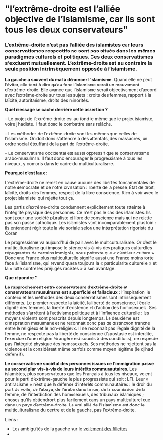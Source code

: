 # "l’extrême-droite est l’alliée objective de l’islamisme, car ils sont tous les deux conservateurs"

### **L’extrême-droite n’est pas l’alliée des islamistes car leurs conservatismes respectifs ne sont pas situés dans les mêmes paradigmes culturels et politiques. Ces deux conservatismes s’excluent mutuellement. L’extrême-droite est au contraire la seule position intrinsèquement opposée à l’islamisme.**

**La gauche a souvent du mal à dénoncer l’islamisme**. Quand elle ne peut l’éviter, elle tend à dire qu’au fond l’islamisme serait un mouvement d’extrême-droite. Elle avance que l’islamisme serait objectivement d’accord avec l’extrême-droite sur tous les sujets : droits des femmes, rapport à la laïcité, autoritarisme, droits des minorités.



**Quel message se cache derrière cette assertion ?**

\-        Le projet de l’extrême-droite est au fond le même que le projet islamiste, voire jihadiste. Il faut donc le combattre sans relâche.

\-        Les méthodes de l’extrême-droite sont les mêmes que celles de l’islamisme. On doit donc s’attendre à des attentats, des massacres, un ordre social étouffant de la part de l’extrême-droite.

\-        Le conservatisme occidental est aussi oppressif que le conservatisme arabo-musulman. Il faut donc encourager le progressisme à tous les niveaux, y compris dans le cadre du multiculturalisme.

**Pourquoi c’est faux :**

L’extrême-droite ne remet en cause aucune des libertés fondamentales de notre démocratie et de notre civilisation : liberté de la presse, État de droit, laïcité, droits des femmes, respect de la libre conscience. Rien à voir avec le projet islamiste, qui rejette tout ça.

Les partis d’extrême-droite condamnent explicitement toute atteinte à l’intégrité physique des personnes. Ce n’est pas le cas des islamistes. Ils sont pour une société pluraliste et libre de conscience mais qui ne rejette pas son passé catholique. Les islamistes vont incomparablement plus loin : ils entendent régir toute la vie sociale selon une interprétation rigoriste du Coran.

Le progressisme va aujourd’hui de pair avec le multiculturalisme. Or c’est le multiculturalisme qui impose le silence vis-à-vis des pratiques culturelles répugnantes de certains immigrés, sous prétexte que « c’est leur culture ». Donc une France plus multiculturelle signifie aussi une France moins forte face à l’islamisme, qui revendiquera toujours la « particularité culturelle » et la « lutte contre les préjugés racistes » à son avantage.

**Que répondre ?**

**Le rapprochement entre conservateurs d’extrême-droite et conservateurs musulmans est superficiel et fallacieux** : l’inspiration, le contenu et les méthodes des deux conservatismes sont intrinsèquement différents. Le premier respecte la laïcité, la liberté de conscience, l’égale dignité des femmes, la liberté d’existence et d’action des homosexuels. Ses méthodes s’arrêtent à l’activisme politique et à l’influence culturelle : les moyens violents sont proscrits depuis longtemps. Le deuxième est d’inspiration musulmane et ne reconnaît donc pas de distinction franche entre le religieux et le non-religieux. Il ne reconnaît pas l’égale dignité de la femme, ne respecte pas la liberté de conscience (l’apostasie est interdite, l’exercice d’une religion étrangère est soumis à des conditions), ne respecte pas l’intégrité physique des homosexuels. Ses méthodes ne rejettent pas la violence et la considèrent même parfois comme moyen légitime (le djihad défensif).

**Le conservatisme sociétal des personnes issues de l’immigration passe au second plan vis-à-vis de leurs intérêts communautaires.** Les islamistes, plus conservateurs que les Français à tous les niveaux, votent pour le parti d’extrême-gauche le plus progressiste qui soit : LFI. Leur « antiracisme » n’est que la défense d’intérêts communautaires : le droit du port du voile, de l’abaya, de l’arabe dans la rue, de la soumission de la femme, de l’interdiction des homosexuels, des tribunaux islamiques ; choses qu’ils obtiendront plus facilement dans un pays multiculturel que dans un pays d’extrême-droite. Le vrai allié de l’islamisme est donc le multiculturalisme du centre et de la gauche, pas l’extrême-droite.



Liens :&#x20;

* Les ambiguïtés de la gauche sur le [voilement des fillettes](https://x.com/FredericLefevre/status/1441805281575329805?ref_src=twsrc%5Etfw%7Ctwcamp%5Etweetembed%7Ctwterm%5E1441824727593488389%7Ctwgr%5E56e6347a4ee57c0bf1f73a7781a45d71736085ea%7Ctwcon%5Es4_\&ref_url=https%3A%2F%2Fwww.liberation.fr%2Fchecknews%2Fle-candidat-lfi-david-guiraud-a-t-il-dit-que-le-voilement-des-fillettes-est-parfaitement-legitime-comme-le-pretend-marine-le-pen-20240702_ZIT4H5UTXFDFXAWNBPI3IPOWNI%2F)
*
